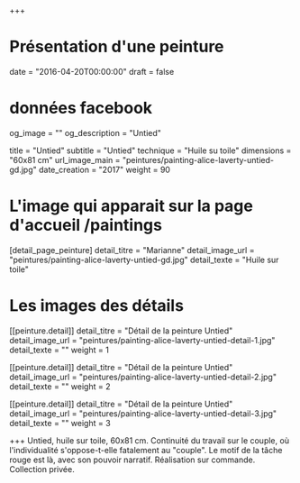 +++
# Présentation d'une peinture
date = "2016-04-20T00:00:00"
draft = false

# données facebook
og_image = ""
og_description = "Untied"

title = "Untied"
subtitle = "Untied"
technique = "Huile su toile"
dimensions = "60x81 cm"
url_image_main = "peintures/painting-alice-laverty-untied-gd.jpg"
date_creation = "2017"
weight = 90

# L'image qui apparait sur la page d'accueil /paintings
[detail_page_peinture]
detail_titre = "Marianne"
detail_image_url = "peintures/painting-alice-laverty-untied-gd.jpg"
detail_texte = "Huile sur toile"

# Les images des détails
[[peinture.detail]]
detail_titre = "Détail de la peinture Untied"
detail_image_url = "peintures/painting-alice-laverty-untied-detail-1.jpg"
detail_texte = ""
weight = 1

[[peinture.detail]]
detail_titre = "Détail de la peinture Untied"
detail_image_url = "peintures/painting-alice-laverty-untied-detail-2.jpg"
detail_texte = ""
weight = 2

[[peinture.detail]]
detail_titre = "Détail de la peinture Untied"
detail_image_url = "peintures/painting-alice-laverty-untied-detail-3.jpg"
detail_texte = ""
weight = 3

+++
Untied, huile sur toile, 60x81 cm. Continuité du travail sur le couple, où l'individualité s'oppose-t-elle fatalement au "couple". Le motif de la tâche rouge est là, avec son pouvoir narratif. Réalisation sur commande. Collection privée.
